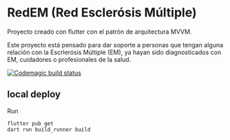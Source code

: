 # RedEM (Red Esclerósis Múltiple)

Proyecto creado con flutter con el patrón de arquitectura MVVM.

Este proyecto está pensado para dar soporte a personas que tengan alguna relación con la Escrlerósis Múltiple (EM), ya hayan sido diagnosticados con EM, cuidadores o profesionales de la salud.

[![Codemagic build status](https://api.codemagic.io/apps/65e9e5baaad439330e4d70be/65e9e5baaad439330e4d70bd/status_badge.svg)](https://codemagic.io/apps/65e9e5baaad439330e4d70be/65e9e5baaad439330e4d70bd/latest_build)

## local deploy

Run

```
flutter pub get
dart run build_runner build
```
